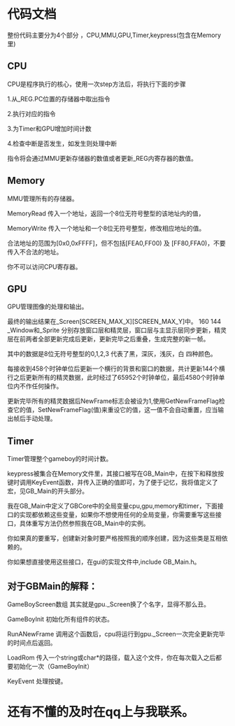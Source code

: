 # 代码文档

整份代码主要分为4个部分 ，CPU,MMU,GPU,Timer,keypress(包含在Memory里)

## CPU

CPU是程序执行的核心，使用一次step方法后，将执行下面的步骤

1.从_REG.PC位置的存储器中取出指令

2.执行对应的指令

3.为Timer和GPU增加时间计数

4.检查中断是否发生，如发生则处理中断

指令将会通过MMU更新存储器的数值或者更新_REG内寄存器的数值。

## Memory

MMU管理所有的存储器。

MemoryRead 传入一个地址，返回一个8位无符号整型的该地址内的值，

MemoryWrite 传入一个地址和一个8位无符号整型，修改相应地址的值。

合法地址的范围为[0x0,0xFFFF]，但不包括[FEA0,FF00) 及 [FF80,FFA0)，不要传入不合法的地址。

你不可以访问CPU寄存器。

## GPU

GPU管理图像的处理和输出。

最终的输出结果在_Screen[SCREEN_MAX_X][SCREEN_MAX_Y]中。
			   160            144
_Window和_Sprite 分别存放窗口层和精灵层，窗口层与主显示层同步更新，精灵层在前两者全部更新完成后更新，更新完毕之后重叠，生成完整的新一帧。

其中的数据是8位无符号整型的0,1,2,3 代表了黑，深灰，浅灰，白 四种颜色。

每接收到458个时钟单位后更新一个横行的背景和窗口的数据，共计更新144个横行之后更新所有的精灵数据，此时经过了65952个时钟单位，最后4580个时钟单位内不作任何操作。

更新完毕所有的精灵数据后NewFrame标志会被设为1,使用GetNewFrameFlag检查它的值，SetNewFrameFlag(值)来重设它的值，这一值不会自动重置，应当输出帧后手动处理。

## Timer

Timer管理整个gameboy的时间计数。

keypress被集合在Memory文件里，其接口被写在GB_Main中，在按下和释放按键时调用KeyEvent函数，并传入正确的值即可，为了便于记忆，我将值定义了宏，见GB_Main的开头部分。

我在GB_Main中定义了GBCore中的全局变量cpu,gpu,memory和timer，下面接口的实现都依赖这些变量，如果你不想使用任何的全局变量，你需要重写这些接口，具体重写方法仍然参照我在GB_Main中的实例。

你如果真的要重写，创建新对象时要严格按照我的顺序创建，因为这些类是互相依赖的。

你如果想直接使用这些接口，在gui的实现文件中,include GB_Main.h。

## 对于GBMain的解释：

GameBoyScreen数组 其实就是gpu._Screen换了个名字，显得不那么丑。

GameBoyInit 初始化所有组件的状态。

RunANewFrame 调用这个函数后，cpu将运行到gpu._Screen一次完全更新完毕的时间点后返回。

LoadRom 传入一个string或char*的路径，载入这个文件，你在每次载入之后都要初始化一次（GameBoyInit）

KeyEvent 处理按键。

# 还有不懂的及时在qq上与我联系。

